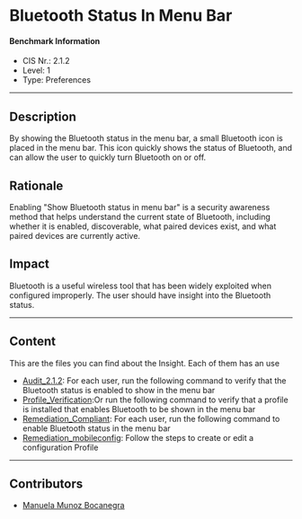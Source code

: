 # Bluetooth Status In Menu Bar
#### Benchmark Information
- CIS Nr.: 2.1.2
- Level: 1
- Type: Preferences
------------------------
## Description

By showing the Bluetooth status in the menu bar, a small Bluetooth icon is placed in the menu bar. This icon quickly shows the status of Bluetooth, and can allow the user to quickly turn Bluetooth on or off.


## Rationale

Enabling "Show Bluetooth status in menu bar" is a security awareness method that helps understand the current state of Bluetooth, including whether it is enabled, discoverable, what paired devices exist, and what paired devices are currently active.

## Impact

Bluetooth is a useful wireless tool that has been widely exploited when configured improperly. The user should have insight into the Bluetooth status.

---
## Content
This are the files you can find about the Insight. Each of them has an use 
* [Audit_2.1.2](https://github.com/apfelwerk/JamfProtectInsights/blob/main/PreferencesType/CIS_2.1.2_Bluetooth%20Status%20In%20Menu%20Bar/Audit_2.1.2.sh): For each user, run the following command to verify that the Bluetooth status is enabled to show in the menu bar
* [Profile_Verification](https://github.com/apfelwerk/JamfProtectInsights/blob/main/PreferencesType/CIS_2.1.2_Bluetooth%20Status%20In%20Menu%20Bar/Profile_Verification.sh):Or run the following command to verify that a profile is installed that enables Bluetooth to be shown in the menu bar
* [Remediation_Compliant](https://github.com/apfelwerk/JamfProtectInsights/blob/main/PreferencesType/CIS_2.1.2_Bluetooth%20Status%20In%20Menu%20Bar/Remediation_Compliant.sh): For each user, run the following command to enable Bluetooth status in the menu bar
* [Remediation_mobileconfig](https://github.com/apfelwerk/JamfProtectInsights/blob/main/PreferencesType/CIS_2.1.2_Bluetooth%20Status%20In%20Menu%20Bar/Remediation_mobileconfig.md): Follow the steps to create or edit a configuration Profile
------------------------------------------------------------------------------------------------------------------------------------------------------------------------------------------------------------------------------------------------------------------------------------------------------------------------------
## Contributors
* [Manuela Munoz Bocanegra](https://github.com/manuelamunoz)


